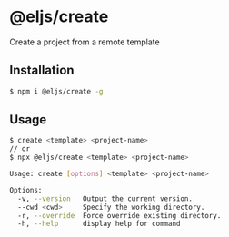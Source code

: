 # @eljs/create

Create a project from a remote template

## Installation

```bash
$ npm i @eljs/create -g
```

## Usage

```bash
$ create <template> <project-name>
// or
$ npx @eljs/create <template> <project-name>
```

```bash
Usage: create [options] <template> <project-name>

Options:
  -v, --version   Output the current version.
  --cwd <cwd>     Specify the working directory.
  -r, --override  Force override existing directory.
  -h, --help      display help for command
```
